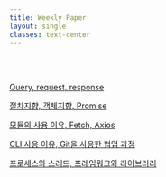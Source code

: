 ```yaml
---
title: Weekly Paper
layout: single
classes: text-center
---
```



<br>
<br>

<a href="/2025/05/05/wp-01.html">Query, request, response</a><br>

<a href="/2025/05/19/wp-02.html">절차지향, 객체지향, Promise</a><br>

<a href="/2025/05/26/wp-03.html">모듈의 사용 이유, Fetch, Axios</a><br>

<a href="/2025/06/02/wp-04.html">CLI 사용 이유, Git을 사용한 협업 과정</a><br>

<a href="/2025/06/30/wp-05.html">프로세스와 스레드, 프레임워크와 라이브러리</a><br>





